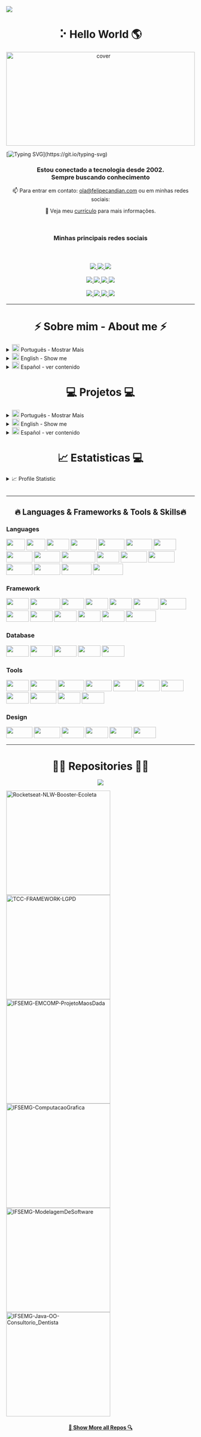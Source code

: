 <!----------------- Título ----------------->
<img align="center" src="https://visitor-badge.laobi.icu/badge?page_id=felipecandian.felipecandian">

<!-----------------
<p align="center">
  <a href="https://rocketseat.com.br">
    <img alt="Rocketseat 💜" src="https://img.shields.io/badge/made%20by-Rocketseat-%237519C1">
  </a>
  <a>
  <img alt="License" src="https://img.shields.io/github/license/vitorserrano/ecoleta?color=%237519C1">
  <br><br>
</p> ----------------->

<h1 align="center" > ⠕ Hello World 🌎 </h1>
<!----------------- <img src="https://media.giphy.com/media/hvRJCLFzcasrR4ia7z/giphy.gif" width="1px">----------------->

<!-----------------Imagem ----------------->
<div align="center">
<img width="100%" height = "250px" src="https://i.imgur.com/4XTDXO5.gif" alt="cover" />
</div>

<!--------------Nome com efeito ------------
<h1 align="center">
  <a href="https://git.io/typing-svg">
    <img src="https://readme-typing-svg.herokuapp.com/?lines=Olá,+👋;Meu+nome+é+Jesus Felipe+;Seja+bem+vindo!;Hello,+👋;My+name+is+Jesus Felipe+;Welcome!&center=true&size=30">
  </a>
</h1>
--------->
[![Typing SVG](https://readme-typing-svg.herokuapp.com?color=%2336BCF7&duration=6000&lines=%F0%9F%91%8B+Ol%C3%A1%2C+meu+nome+%C3%A9+Jesus+Felipe;Seja+bem-vindo!!!;%F0%9F%91%8B+Hello%2C+my+name+is+Jesus+Felipe;Welcome+!!!)](https://git.io/typing-svg)



<h3 align='center'>Estou conectado a tecnologia desde 2002. <br>
Sempre buscando conhecimento </h3>

<div align="center">
📫 Para entrar em contato: <a href="mailto: ola@felipecandian.com">ola@felipecandian.com</a> ou em minhas redes sociais:

📓 Veja meu [currículo](https://gitconnected.com/felipecandian/resume) para mais informações.

</div>
<br>
<h3 align='center'>Minhas principais redes sociais <br>
  <br>
  <br>
<p align='center'>
  <a href="https://www.linkedin.com/in/felipecandian/" target="_blank"><img src="https://img.shields.io/badge/-LinkedIn-%230077B5?style=for-the-badge&logo=linkedin&logoColor=white" target="_blank">
  </a>
  <a href="https://instagram.com/felipecandian" target="_blank"> <img src="https://img.shields.io/badge/-Instagram-%23E4405F?style=for-the-badge&logo=instagram&logoColor=white" target="_blank">
</a> 
  <a href="https://twitter.com/felipecandian" target="_blank">
<img src="https://img.shields.io/badge/Twitter-2CA5E0?style=for-the-badge&logo=twitter&logoColor=white" target="_blank">
</a>

<!--------------Redes----------------->
 <div align="center">
   
 

 <a href="https://replit.com/@FelipeCandian">
    <img src="https://img.shields.io/badge/Replit-667881?style=for-the-badge&logo=Replit&logoColor=white" /> 
   <a href="https://felipecandian.com/" target="_blank"><img src="https://img.shields.io/badge/Website-7289DA?style=for-the-badge&logo=googlechrome&logoColor=white" target="_blank"> </a>

<a href="https://github.com/felipecandian">
<img src="https://img.shields.io/badge/-Github-%23333?style=for-the-badge&logo=github&logoColor=white" target="_blank">
</a>

</a>  
<a href="https://www.twitch.tv/felipecandian" target="_blank"><img src="https://img.shields.io/badge/Twitch-9146FF?style=for-the-badge&logo=twitch&logoColor=white" target="_blank"></a>
</div>

<p align='center'>
   <a href="https://www.youtube.com/felipecandian/">
    <img src="https://img.shields.io/badge/YouTube-FF0000?style=for-the-badge&logo=youtube&logoColor=white" />
  </a>
  <a href="https://felipecandian.medium.com">
    <img src="https://img.shields.io/badge/Medium-12100E?style=for-the-badge&logo=medium&logoColor=white" />
  </a>
  <a href="https://dribbble.com/felipecandian">
    <img src="https://img.shields.io/badge/Dribbble-EA4C89?style=for-the-badge&logo=dribbble&logoColor=white" />
  </a>
  <a href="https://www.behance.net/felipecandian/">
    <img src="https://img.shields.io/badge/-Behance-blue?style=for-the-badge&logo=behance&logoColor=white" />
  </a>
  
  


---

<!--------------Sobre mim ----------------->
<h1 align="center">⚡ Sobre mim - About me ⚡</h1>

<!--------------Bio ----------------->


<div align="left">
<details>
  <summary><img src="https://flagicons.lipis.dev/flags/4x3/br.svg" width="20px"></h1> Português - Mostrar Mais</summary>
  
  ## 🤩 Sobre mim:
  
  
<p align="left">
  Sou desenvolvedor, tenho conhecimentos aprofundado em Administração e Direito
  <br>
    <h3>🎓 Formação </h3>   

- 📖 **Direito**\
📆 2013 - 2017\
📍 **Universidade Governador Ozanam Coelho** - Minas Gerais, Brasil
                                                                                                                                     
- 📖 **Ciência da Computação**\
📆 2017 - 2022\
📍 **Instituto Federal Sudeste de Minas Gerais** - Minas Gerais , Brasil                                                                                                               
- 📖 **Administração**\
📆 2016 - 2022\
📍 **Unicesumar** - Minas Gerais , Brasil 

  <br>
  💻 Conectado a tecnologia desde 2001, sendo que virei programador em 2011;
  <br>
  📚 Atualmente estou aprendendo sobre: Metaverso, NFT, Blockchain, Desenvolvimento WEB e Mobile;
  <br>
  💬 Ask me anything about from <a href="https://github.com/felipecandian/felipecandian/issues" title="Issues">Aqui</a>
  <br>
  
</p>

 - *Jesus Felipe Candian Silva - 26 anos de idade* 
 - *Pós-graduado em Direito Digital | Bacharel em Ciência da Computação | Bacharel em Administração* 
 - *Participante de hackathons* 
 - *Estagiário Shawee - 2020*
 - *Community Analytics na [Rocketseat](https://www.rocketseat.com.br/) 🚀*
 
 - *Show me the code* 
 
 

</details>

<details>
  <summary><img src="https://flagicons.lipis.dev/flags/4x3/um.svg" width="20px"></h1> English - Show me</summary>
  
  ## 🤩 About me :
  <p align="left">
  I am a developer, I have knowledge and law in Administration
  <br>
    <h3>🎓 Graduations </h3>   

- 📖 **Law**\
📆 2013 - 2017\
📍 **Universidade Governador Ozanam Coelho** - Minas Gerais, Brasil
                                                                                                                                     
- 📖 **Computer Science**\
📆 2017 - 2022\
📍 **Instituto Federal Sudeste de Minas Gerais** - Minas Gerais , Brasil                                                                                                               
- 📖 **Administration**\
📆 2016 - 2022\
📍 **Unicesumar** - Minas Gerais , Brasil 

  <br>
  💻 Connected to technology since 2001, and I became a programmer in 2011;
  <br>
  📚 I am currently updating on: Metaverse, NFT, Blockchain, WEB and Mobile Development;
  <br>
  💬 Ask me anything about <a href="https://github.com/felipecandian/felipecandian/issues" title="Issues">Here</a>
  <br>
  
</p>

 - *Jesus Felipe Candian Silva - 26 years old*
 - *Postgraduate in Digital Law | Bachelor of Computer Science | Bachelor's degree in business administration*
 - *Hackathon participant*
 - *Shawee Intern - 2020*
 - *Community Analytics on [Rocketseat](https://www.rocketseat.com.br/) 🚀*
 
 - *Show me the code*
</details>
<details>
  <summary><img src="https://flagicons.lipis.dev/flags/4x3/es.svg" width="20px"> Español - 
ver contenido</summary>
  

  ## 🤩 Sobre mí:
  
  
<p align="left">
  Soy programador, tengo conocimientos profundos en Administración y Derecho
  <br>
  <br>
 🎓 Licenciatura en Informática por el Instituto Federal del Sureste de Minas Gerais;
  <br>
  🎓 Licenciado en Derecho por la Universidade Governador Ozanam Coelho;
  <br>
  🎓 Licenciado en Administración de Empresas por Unicesumar;
  <br>
  💻 Conectado a la tecnología desde 2001, y me convertí en programador en 2011;
  <br>
  📚 Actualmente estoy aprendiendo sobre: ​​Metaverso, NFT, Blockchain, WEB y Desarrollo Móvil;
  <br>
  💬 Pregúntame cualquier cosa desde <a href="https://github.com/felipecandian/felipecandian/issues" title="Issues">Aquí</a>
  <br>
  
</p>

 - *Jesus Felipe Candian Silva - 26 años*
 - *Postgrado en Derecho Digital | Licenciatura en Ciencias de la Computación | Bachiller en Administracion*
 - *Participante del Hackathon*
 - *Shawee Pasante - 2020*
 - *Community Analytics en [Rocketseat](https://www.rocketseat.com.br/) 🚀*
 
 - *Muéstrame el código*
</details>
</div>



<!-- Projetos e portifólio -->

<h1 align="center">💻 Projetos ‍💻</h1>
<div align="left">
<details>
  <summary><img src="https://flagicons.lipis.dev/flags/4x3/br.svg" width="20px"></h1> Português - Mostrar Mais</summary>
  
                                   
## Experiencia
 
 <img align="right" src="https://img.shields.io/badge/Flutter-02569B?style=for-the-badge&logo=flutter&logoColor=white" /> 

 - 👨‍💻 **PHP Dev**\
📆 2011 - Em andamento\
📍 Brasil
                                                                                                                                    
 <img align="right" src="https://img.shields.io/badge/Flutter-02569B?style=for-the-badge&logo=flutter&logoColor=white" /> 

 - 👨‍💻 **Flutter Dev**\
📆 2018 - Em andamento\
📍 Brasil
                                                                                                                                    
<img align="right" src="https://img.shields.io/badge/Behance-0054F7?style=for-the-badge&logo=behance&logoColor=white" />
<img align="right" src="https://img.shields.io/badge/Adobe%20Creative%20Cloud-DA1F26?style=for-the-badge&logo=Adobe%20Creative%20Cloud&logoColor=white" />
<img align="right" src="https://img.shields.io/badge/Microsoft_Office-D83B01?style=for-the-badge&logo=microsoft-office&logoColor=white" />
<img align="right" src="https://img.shields.io/badge/Figma-F24E1E?style=for-the-badge&logo=figma&logoColor=white" />
 
- 👨‍💻 **Design**\
📆 2011 - Em andamento\
📍 Brasil
                                                                                                                
                                                                                                                                  
<img align="right" src="https://img.shields.io/badge/Discord-7289DA?style=for-the-badge&logo=discord&logoColor=white" />
<img align="right" src="https://img.shields.io/badge/Microsoft_Office-D83B01?style=for-the-badge&logo=microsoft-office&logoColor=white" />
   
- 👨‍💻 **Estágio | Organização de Hackathons**\
📆 09/2020 - 01/2021\
📍 **Shawee** - São Paulo/SP, Brasil

</details>



</details> 
<details>
  <summary><img src="https://flagicons.lipis.dev/flags/4x3/um.svg" width="20px"></h1> English - Show me</summary>
</details>
<details>
  <summary><img src="https://flagicons.lipis.dev/flags/4x3/es.svg" width="20px"> Español - 
ver contenido</summary>
</details>




<h1 align="center">📈 Estatisticas ‍💻</h1>

<details>  
  <summary>📈 Profile Statistic</summary>
<div align="center">
  <a href="https://github.com/felipecandian">
  <img height="180em" src="https://github-readme-stats.vercel.app/api?username=felipecandian&show_icons=true&theme=radical&include_all_commits=true&count_private=true"/>
  <img height="180em" src="https://github-readme-stats.vercel.app/api/top-langs/?username=felipecandian&layout=compact&langs_count=7&theme=radical"/>
</div>
<div align="left">
  
   <a href="https://app.daily.dev/felipecandian">
<img src="https://api.daily.dev/devcards/7a99a07c8e3846d3bfd5abc5c95f70b7.png?r=g5e" width="300" 
      align="right" alt="Felipe Candian's Dev Card"/></a>
 

![Metrics](https://metrics.lecoq.io/felipecandian?template=classic&config.timezone=America%2FSao_Paulo)
  
 </details>  

<br/>
 
 ---
  <!-- 
<h2 align="center">🔥 Languages & Frameworks & Tools & Abilities 🔥</h2>
<br>
  <div align="left">
  <img src="https://cdn.jsdelivr.net/gh/devicons/devicon/icons/aftereffects/aftereffects-original.svg" height="40" width="52" alt="aftereffects logo"  />
  <img src="https://cdn.jsdelivr.net/gh/devicons/devicon/icons/angularjs/angularjs-original.svg" height="40" width="52" alt="angularjs logo"  />
  <img src="https://cdn.jsdelivr.net/gh/devicons/devicon/icons/android/android-original.svg" height="40" width="52" alt="android logo"  />
  <img src="https://cdn.jsdelivr.net/gh/devicons/devicon/icons/arduino/arduino-original.svg" height="40" width="52" alt="arduino logo"  />
  <img src="https://cdn.jsdelivr.net/gh/devicons/devicon/icons/bootstrap/bootstrap-original.svg" height="40" width="52" alt="bootstrap logo"  />
  <img src="https://cdn.jsdelivr.net/gh/devicons/devicon/icons/c/c-original.svg" height="40" width="52" alt="c logo"  />
  <img src="https://cdn.jsdelivr.net/gh/devicons/devicon/icons/canva/canva-original.svg" height="40" width="52" alt="canva logo"  />
  <img src="https://cdn.jsdelivr.net/gh/devicons/devicon/icons/codeigniter/codeigniter-plain.svg" height="40" width="52" alt="codeigniter logo"  />
  <img src="https://cdn.jsdelivr.net/gh/devicons/devicon/icons/cplusplus/cplusplus-original.svg" height="40" width="52" alt="cplusplus logo"  />
  <img src="https://cdn.jsdelivr.net/gh/devicons/devicon/icons/csharp/csharp-original.svg" height="40" width="52" alt="csharp logo"  />
  <img src="https://cdn.jsdelivr.net/gh/devicons/devicon/icons/css3/css3-original.svg" height="40" width="52" alt="css3 logo"  />
  <img src="https://cdn.jsdelivr.net/gh/devicons/devicon/icons/dart/dart-original.svg" height="40" width="52" alt="dart logo"  />
  <img src="https://cdn.jsdelivr.net/gh/devicons/devicon/icons/debian/debian-original.svg" height="40" width="52" alt="debian logo"  />
  <img src="https://cdn.jsdelivr.net/gh/devicons/devicon/icons/figma/figma-original.svg" height="40" width="52" alt="figma logo"  />
  <img src="https://cdn.jsdelivr.net/gh/devicons/devicon/icons/gimp/gimp-original.svg" height="40" width="52" alt="gimp logo"  />
  <img src="https://cdn.jsdelivr.net/gh/devicons/devicon/icons/github/github-original.svg" height="40" width="52" alt="github logo"  />
  <img src="https://cdn.jsdelivr.net/gh/devicons/devicon/icons/html5/html5-original.svg" height="40" width="52" alt="html5 logo"  />
  <img src="https://cdn.jsdelivr.net/gh/devicons/devicon/icons/illustrator/illustrator-plain.svg" height="40" width="52" alt="illustrator logo"  />
  <img src="https://cdn.jsdelivr.net/gh/devicons/devicon/icons/inkscape/inkscape-original.svg" height="40" width="52" alt="inkscape logo"  />
  <img src="https://cdn.jsdelivr.net/gh/devicons/devicon/icons/java/java-original.svg" height="40" width="52" alt="java logo"  />
  <img src="https://cdn.jsdelivr.net/gh/devicons/devicon/icons/javascript/javascript-original.svg" height="40" width="52" alt="javascript logo"  />
  <img src="https://cdn.jsdelivr.net/gh/devicons/devicon/icons/jest/jest-plain.svg" height="40" width="52" alt="jest logo"  />
  <img src="https://cdn.jsdelivr.net/gh/devicons/devicon/icons/linux/linux-original.svg" height="40" width="52" alt="linux logo"  />
  <img src="https://cdn.jsdelivr.net/gh/devicons/devicon/icons/markdown/markdown-original.svg" height="40" width="52" alt="markdown logo"  />
  <img src="https://cdn.jsdelivr.net/gh/devicons/devicon/icons/mongodb/mongodb-original.svg" height="40" width="52" alt="mongodb logo"  />
  <img src="https://cdn.jsdelivr.net/gh/devicons/devicon/icons/mysql/mysql-original.svg" height="40" width="52" alt="mysql logo"  />
  <img src="https://cdn.jsdelivr.net/gh/devicons/devicon/icons/nodejs/nodejs-original.svg" height="40" width="52" alt="nodejs logo"  />
  <img src="https://cdn.jsdelivr.net/gh/devicons/devicon/icons/php/php-original.svg" height="40" width="52" alt="php logo"  />
  <img src="https://cdn.jsdelivr.net/gh/devicons/devicon/icons/photoshop/photoshop-plain.svg" height="40" width="52" alt="photoshop logo"  />
  <img src="https://cdn.jsdelivr.net/gh/devicons/devicon/icons/postgresql/postgresql-original.svg" height="40" width="52" alt="postgresql logo"  />
  <img src="https://cdn.jsdelivr.net/gh/devicons/devicon/icons/r/r-original.svg" height="40" width="52" alt="r logo"  />
  <img src="https://cdn.jsdelivr.net/gh/devicons/devicon/icons/python/python-original.svg" height="40" width="52" alt="python logo"  />
  <img src="https://cdn.jsdelivr.net/gh/devicons/devicon/icons/react/react-original.svg" height="40" width="52" alt="react logo"  />
</div>
  -->
  
  <!-- 
<p align="center">
  <code><img title="C" height="25" src="images/c.svg"></code>
  <code><img title="C++" height="25" src="images/cpp.svg"></code>
  <code><img title="Java" height="25" src="images/java-original.svg"></code>
  <code><img title="PHP" height="25" src="images/php.svg"></code>
  <code><img title="Python" height="25" src="images/python-original.svg"></code>
</p>
<p align="center">
  <code><img title="Javascript" height="25" src="images/javascript.svg"></code>
  <code><img title="HTML5" height="25" src="images/html5.svg"></code>
  <code><img title="CSS" height="25" src="images/css.svg"></code>
  <code><img title="React" height="25" src="images/react-original.svg"></code>
  <code><img title="Git" height="25" src="images/git-original.svg"></code>
    <code><img title="GitHub" height="25" src="images/github.svg"></code>
</p>
<p align="center">
  <code><img title="MySQL" height="25" src="images/mysql.svg"></code>
  <code><img title="Visual Studio Code" height="25" src="images/vscode.png"></code>
  <code><img title="Unity" height="25" src="images/unity3d.svg"></code>
  <code><img title="Android" height="25" src="images/android.svg"></code>
  <code><img title="Flutter" height="25" src="images/android.svg"></code>
  <code><img title="React Native" height="25" src="images/android.svg"></code>

</p>
-->
  
  
<h2 align="center">🔥 Languages & Frameworks & Tools & Skills🔥</h2>
  <div align="left">
<h3 align="left">Languages </h3>
  <img src="https://img.shields.io/badge/C-00599C?style=for-the-badge&logo=c&logoColor=white" height="30" width="50"/>
<img src="https://img.shields.io/badge/C%23-239120?style=for-the-badge&logo=c-sharp&logoColor=white" height="30" width="50"/>
<img src="https://img.shields.io/badge/C%2B%2B-00599C?style=for-the-badge&logo=c%2B%2B&logoColor=white" height="30" width="60"/>
<img src="https://img.shields.io/badge/CSS3-1572B6?style=for-the-badge&logo=css3&logoColor=white" height="30" width="70"/>
<img src="https://img.shields.io/badge/Dart-0175C2?style=for-the-badge&logo=dart&logoColor=white" height="30" width="70"/>
<img src="https://img.shields.io/badge/Delphi-B22222?style=for-the-badge&logo=delphi&logoColor=white" height="30" width="70"/>
<img src="https://img.shields.io/badge/Go-00ADD8?style=for-the-badge&logo=go&logoColor=white" height="30" width="60"/>
<img src="https://img.shields.io/badge/HTML5-E34F26?style=for-the-badge&logo=html5&logoColor=white" height="30" width="70"/>
<img src="https://img.shields.io/badge/Java-ED8B00?style=for-the-badge&logo=java&logoColor=white" height="30" width="70"/>
<img src="https://img.shields.io/badge/JavaScript-323330?style=for-the-badge&logo=javascript&logoColor=F7DF1E" height="30" width="90"/>
<img src="https://img.shields.io/badge/JSS-F7DF1E?style=for-the-badge&logo=JSS&logoColor=white" height="30" width="60"/>
<img src="https://img.shields.io/badge/json-5E5C5C?style=for-the-badge&logo=json&logoColor=white" height="30" width="70"/>
<img src="https://img.shields.io/badge/LaTeX-47A141?style=for-the-badge&logo=LaTeX&logoColor=white" height="30" width="70"/>
<img src="https://img.shields.io/badge/Lua-2C2D72?style=for-the-badge&logo=lua&logoColor=white" height="30" width="70"/>
<img src="https://img.shields.io/badge/PHP-777BB4?style=for-the-badge&logo=php&logoColor=white" height="30" width="70"/>
<img src="https://img.shields.io/badge/Python-FFD43B?style=for-the-badge&logo=python&logoColor=blue" height="30" width="80"/>
<img src="https://img.shields.io/badge/TypeScript-007ACC?style=for-the-badge&logo=typescript&logoColor=white" height="30" width="80"/>

<h3 align="left">Framework</h3>
<img src="https://img.shields.io/badge/Flutter-02569B?style=for-the-badge&logo=flutter&logoColor=white" height="30" width="60"/>
<img src="https://img.shields.io/badge/React_Native-20232A?style=for-the-badge&logo=react&logoColor=61DAFB" height="30" width="80"/>
<img src="https://img.shields.io/badge/.NET-512BD4?style=for-the-badge&logo=dotnet&logoColor=white" height="30" width="60"/>
<img src="https://img.shields.io/badge/Angular-DD0031?style=for-the-badge&logo=angular&logoColor=white" height="30" width="60"/>
<img src="https://img.shields.io/badge/Canva-%2300C4CC.svg?&style=for-the-badge&logo=Canva&logoColor=white" height="30" width="60"/>
<img src="https://img.shields.io/badge/Bootstrap-563D7C?style=for-the-badge&logo=bootstrap&logoColor=white" height="30" width="67"/>
<img src="https://img.shields.io/badge/Codeigniter-EF4223?style=for-the-badge&logo=codeigniter&logoColor=white" height="30" width="70"/>
<img src="https://img.shields.io/badge/Laravel-FF2D20?style=for-the-badge&logo=laravel&logoColor=white" height="30" width="60"/>
<img src="https://img.shields.io/badge/next.js-000000?style=for-the-badge&logo=nextdotjs&logoColor=white" height="30" width="60"/>
<img src="https://img.shields.io/badge/Node.js-339933?style=for-the-badge&logo=nodedotjs&logoColor=white" height="30" width="60"/>
<img src="https://img.shields.io/badge/React-20232A?style=for-the-badge&logo=react&logoColor=61DAFB" height="30" width="60"/>
<img src="https://img.shields.io/badge/ThreeJs-black?style=for-the-badge&logo=three.js&logoColor=white" height="30" width="60"/>
<img src="https://img.shields.io/badge/Wordpress-21759B?style=for-the-badge&logo=wordpress&logoColor=white" height="30" width="80"/>

<h3 align="left">Database</h3>
<img src="https://img.shields.io/badge/Docker-2CA5E0?style=for-the-badge&logo=docker&logoColor=white" height="30" width="60"/>
<img src="https://img.shields.io/badge/Oracle-F80000?style=for-the-badge&logo=oracle&logoColor=black" height="30" width="60"/>
<img src="https://img.shields.io/badge/Amazon_AWS-FF9900?style=for-the-badge&logo=amazonaws&logoColor=white" height="30" width="60"/>
<img src="https://img.shields.io/badge/PostgreSQL-316192?style=for-the-badge&logo=postgresql&logoColor=white" height="30" width="60"/>
<img src="https://img.shields.io/badge/MySQL-005C84?style=for-the-badge&logo=mysql&logoColor=white" height="30" width="60"/>

<h3 align="left">Tools</h3>
<img src="https://img.shields.io/badge/Unity-100000?style=for-the-badge&logo=unity&logoColor=white" height="30" width="60"/>
<img src="https://img.shields.io/badge/-Unreal%20Engine-313131?style=for-the-badge&logo=unreal-engine&logoColor=white" height="30" width="70"/>
<img src="https://img.shields.io/badge/Discord-5865F2?style=for-the-badge&logo=discord&logoColor=white" height="30" width="70"/>
<img src="https://img.shields.io/badge/replit-667881?style=for-the-badge&logo=replit&logoColor=white" height="30" width="70"/>
<img src="https://img.shields.io/badge/VSCode-0078D4?style=for-the-badge&logo=visual%20studio%20code&logoColor=white" height="30" width="60"/>
<img src="https://img.shields.io/badge/Android-3DDC84?style=for-the-badge&logo=android&logoColor=white" height="30" width="60"/>
<img src="https://img.shields.io/badge/Linux-FCC624?style=for-the-badge&logo=linux&logoColor=black" height="30" width="60"/>
<img src="https://img.shields.io/badge/Windows-0078D6?style=for-the-badge&logo=windows&logoColor=white" height="30" width="60"/>
<img src="https://img.shields.io/badge/Google%20Sheets-34A853?style=for-the-badge&logo=google-sheets&logoColor=white" height="30" width="70"/>
<img src="https://img.shields.io/badge/Notion-000000?style=for-the-badge&logo=notion&logoColor=white" height="30" width="60"/>
<img src="https://img.shields.io/badge/Overleaf-47A141?style=for-the-badge&logo=Overleaf&logoColor=white" height="30" width="60"/>

<h3 align="left">Design</h3>
<img src="https://img.shields.io/badge/Adobe%20after%20affects-CF96FD?style=for-the-badge&logo=Adobe%20after%20effects&logoColor=393665" height="30" width="70"/>
<img src="https://img.shields.io/badge/Adobe%20Photoshop-31A8FF?style=for-the-badge&logo=Adobe%20Photoshop&logoColor=black" height="30" width="70"/>
<img src="https://img.shields.io/badge/Adobe%20Premiere%20Pro-9999FF?style=for-the-badge&logo=Adobe%20Premiere%20Pro&logoColor=white" height="30" width="60"/>
<img src="https://img.shields.io/badge/blender-%23F5792A.svg?style=for-the-badge&logo=blender&logoColor=white" height="30" width="60"/>
<img src="https://img.shields.io/badge/Canva-%2300C4CC.svg?&style=for-the-badge&logo=Canva&logoColor=white" height="30" width="60"/>
<img src="https://img.shields.io/badge/Figma-F24E1E?style=for-the-badge&logo=figma&logoColor=white" height="30" width="60"/>
<hr>


<h1 align="center">👨‍💻 Repositories 👨‍💻</h1>

<div align="center">
 <a href="https://github.com/felipecandian/COVID-19">
  <img align="center" src="https://github-readme-stats.vercel.app/api/pin/?username=felipecandian&repo=COVID-19&theme=react&hide_border=true" />
</a>
<br>

</div>

<p align="left">
  <a href="https://github.com/felipecandian/Rocketseat-NLW-Booster-Ecoleta">
    <img width="278" src="https://denvercoder1-github-readme-stats.vercel.app/api/pin/?username=felipecandian&repo=Rocketseat-NLW-Booster-Ecoleta&theme=react&bg_color=1F222E&title_color=F85D7F&hide_border=true&icon_color=F8D866&show_icons=false" alt="Rocketseat-NLW-Booster-Ecoleta">
  </a>
  <a href="https://github.com/felipecandian/TCC-FRAMEWORK-LGPD">
    <img width="278" src="https://denvercoder1-github-readme-stats.vercel.app/api/pin/?username=felipecandian&repo=TCC-FRAMEWORK-LGPD&theme=react&bg_color=1F222E&title_color=F85D7F&hide_border=true&icon_color=F8D866&show_icons=false" alt="TCC-FRAMEWORK-LGPD">
  </a>
  <a href="https://github.com/felipecandian/IFSEMG-EMCOMP-ProjetoMaosDadas">
    <img width="278" src="https://denvercoder1-github-readme-stats.vercel.app/api/pin/?username=felipecandian&repo=IFSEMG-EMCOMP-ProjetoMaosDadas&theme=react&bg_color=1F222E&title_color=F85D7F&hide_border=true&icon_color=F8D866&show_icons=false" alt="IFSEMG-EMCOMP-ProjetoMaosDada">
  </a>
  <a href="https://github.com/felipecandian/IFSEMG-ComputacaoGrafica">
    <img width="278" src="https://denvercoder1-github-readme-stats.vercel.app/api/pin/?username=felipecandian&repo=IFSEMG-ComputacaoGrafica&theme=react&bg_color=1F222E&title_color=F85D7F&hide_border=true&icon_color=F8D866&show_icons=false" alt="IFSEMG-ComputacaoGrafica">
  </a>
  <a href="https://github.com/felipecandian/IFSEMG-ModelagemDeSoftware">
    <img width="278" src="https://denvercoder1-github-readme-stats.vercel.app/api/pin/?username=felipecandian&repo=IFSEMG-ModelagemDeSoftware&theme=react&bg_color=1F222E&title_color=F85D7F&hide_border=true&icon_color=F8D866&show_icons=false" alt="IFSEMG-ModelagemDeSoftware">
  <a href="https://github.com/felipecandian/IFSEMG-Java-OO-Consultorio_Dentista">
    <img width="278" src="https://denvercoder1-github-readme-stats.vercel.app/api/pin/?username=felipecandian&repo=IFSEMG-Java-OO-Consultorio_Dentista&theme=react&bg_color=1F222E&title_color=F85D7F&hide_border=true&icon_color=F8D866&show_icons=false" alt="IFSEMG-Java-OO-Consultorio_Dentista">
  </a>
</p>
<h4 align="center">
  <a href="https://github.com/felipecandian?tab=repositories" title="Show Repositories">🔎 Show More all Repos 🔍</a>
</h4>
